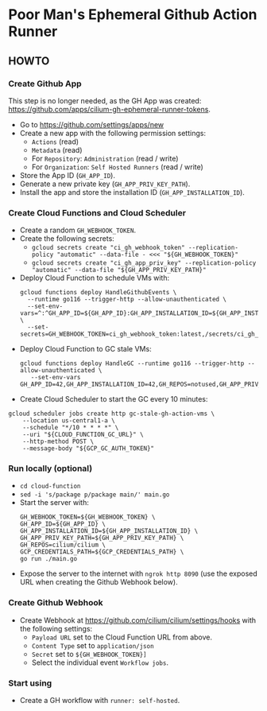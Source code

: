 # Poor Man's Ephemeral Github Action Runner

## HOWTO

### Create Github App

This step is no longer needed, as the GH App was created:
https://github.com/apps/cilium-gh-ephemeral-runner-tokens.

- Go to https://github.com/settings/apps/new
- Create a new app with the following permission settings:
    - `Actions` (read)
    - `Metadata` (read)
    - For `Repository`: `Administration` (read / write)
    - For `Organization`: `Self Hosted Runners` (read / write)
- Store the App ID (`GH_APP_ID`).
- Generate a new private key (`GH_APP_PRIV_KEY_PATH`).
- Install the app and store the installation ID (`GH_APP_INSTALLATION_ID`).

### Create Cloud Functions and Cloud Scheduler

- Create a random `GH_WEBHOOK_TOKEN`.
- Create the following secrets:
    - `gcloud secrets create "ci_gh_webhook_token" --replication-policy "automatic" --data-file - <<< "${GH_WEBHOOK_TOKEN}"`
    - `gcloud secrets create "ci_gh_app_priv_key" --replication-policy "automatic" --data-file "${GH_APP_PRIV_KEY_PATH}"`
- Deploy Cloud Function to schedule VMs with:
  ```
  gcloud functions deploy HandleGithubEvents \
    --runtime go116 --trigger-http --allow-unauthenticated \
    --set-env-vars=^:^GH_APP_ID=${GH_APP_ID}:GH_APP_INSTALLATION_ID=${GH_APP_INSTALLATION_ID}:GH_REPOS=cilium/cilium,cilium/tetragon:GH_APP_PRIV_KEY_PATH=/secrets/ci_gh_app_priv_key \
    --set-secrets=GH_WEBHOOK_TOKEN=ci_gh_webhook_token:latest,/secrets/ci_gh_app_priv_key=ci_gh_app_priv_key:latest
  ```
- Deploy Cloud Function to GC stale VMs:
  ```
  gcloud functions deploy HandleGC --runtime go116 --trigger-http --allow-unauthenticated \
     --set-env-vars GH_APP_ID=42,GH_APP_INSTALLATION_ID=42,GH_REPOS=notused,GH_APP_PRIV_KEY_PATH=notused,GH_WEBHOOK_TOKEN=notused,GCP_VM_TTL=2h,GCP_GC_AUTH_TOKEN=${GCP_GC_AUTH_TOKEN}
  ```
- Create Cloud Scheduler to start the GC every 10 minutes:
```
gcloud scheduler jobs create http gc-stale-gh-action-vms \
    --location us-central1-a \
    --schedule "*/10 * * * *" \
    --uri "${CLOUD_FUNCTION_GC_URL}" \
    --http-method POST \
    --message-body "${GCP_GC_AUTH_TOKEN}"
```


### Run locally (optional)

- `cd cloud-function`
- `sed -i 's/package p/package main/' main.go`
- Start the server with:
  ```
  GH_WEBHOOK_TOKEN=${GH_WEBHOOK_TOKEN} \
  GH_APP_ID=${GH_APP_ID} \
  GH_APP_INSTALLATION_ID=${GH_APP_INSTALLATION_ID} \
  GH_APP_PRIV_KEY_PATH=${GH_APP_PRIV_KEY_PATH} \
  GH_REPOS=cilium/cilium \
  GCP_CREDENTIALS_PATH=${GCP_CREDENTIALS_PATH} \
  go run ./main.go
  ```
- Expose the server to the internet with `ngrok http 8090` (use the exposed URL when
  creating the Github Webhook below).

### Create Github Webhook

- Create Webhook at https://github.com/cilium/cilium/settings/hooks with
  the following settings:
    - `Payload URL` set to the Cloud Function URL from above.
    - `Content Type` set to `application/json`
    - `Secret` set to `${GH_WEBHOOK_TOKEN}]`
    - Select the individual event `Workflow jobs`.

### Start using

- Create a GH workflow with `runner: self-hosted`.
